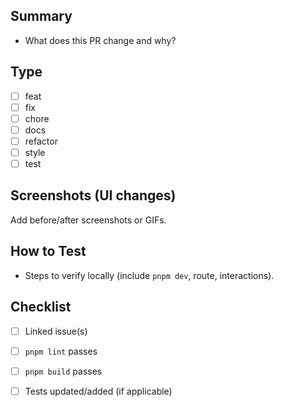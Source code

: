 ## Summary
- What does this PR change and why?

## Type
- [ ] feat
- [ ] fix
- [ ] chore
- [ ] docs
- [ ] refactor
- [ ] style
- [ ] test

## Screenshots (UI changes)
Add before/after screenshots or GIFs.

## How to Test
- Steps to verify locally (include `pnpm dev`, route, interactions).

## Checklist
- [ ] Linked issue(s)
- [ ] `pnpm lint` passes
- [ ] `pnpm build` passes
- [ ] Tests updated/added (if applicable)

